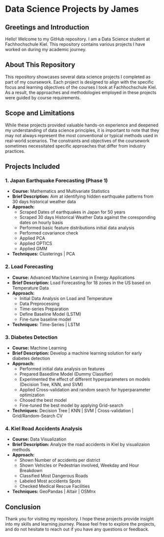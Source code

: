 # Data Science Projects by James

## Greetings and Introduction
Hello! Welcome to my GitHub repository. I am a Data Science student at Fachhochschule Kiel. This repository contains various projects I have worked on during my academic journey.

## About This Repository
This repository showcases several data science projects I completed as part of my coursework. Each project is designed to align with the specific focus and learning objectives of the courses I took at Fachhochschule Kiel. As a result, the approaches and methodologies employed in these projects were guided by course requirements.

## Scope and Limitations
While these projects provided valuable hands-on experience and deepened my understanding of data science principles, it is important to note that they may not always represent the most conventional or typical methods used in real-world scenarios. The constraints and objectives of the coursework sometimes necessitated specific approaches that differ from industry practices.

## Projects Included

### 1. Japan Earthquake Forecasting (Phase 1)

- **Course:** Mathematics and Multivariate Statistics
- **Brief Description:** Aim at identifying hidden earthquake patterns from 30 days historical weather data
- **Approach:**
  - Scraped Dates of earthquakes in Japan for 50 years
  - Scraped 30 days Historical Weather Data against the coresponding dates on hourly basis
  - Performed basic feature distributions initial data analysis
  - Performed covariance check
  - Applied PCA
  - Applied OPTICS
  - Applied GMM
- **Techniques:** Clusterings | PCA

### 2. Load Forecasting

- **Course:** Advanced Machine Learning in Energy Applications
- **Brief Description:** Load Forecasting for 18 zones in the US based on Temperature Data
- **Approach:**
  - Initial Data Analysis on Load and Temperature
  - Data Preprocessing
  - Time-series Preparation
  - Define Baseline Model (LSTM)
  - Fine-tune baseline model
- **Techniques:** Time-Series | LSTM

### 3. Diabetes Detection

- **Course:** Machine Learning
- **Brief Description:** Develop a machine learning solution for early diabetes detection
- **Approach:**
  - Performed initial data analysis on features
  - Prepared Basedline Model (Dummy Classifier)
  - Experimented the effect of different hyperparameters on models (Decision Tree, KNN, and SVM)
  - Applied Cross-validation and random search for hyperparameter optimization
  - Chosed the best model
  - Fine-tuned the best model by applying Grid-search
- **Techniques:** Decision Tree | KNN | SVM | Cross-validation | Grid/Random-Search CV

### 4. Kiel Road Accidents Analysis

- **Course:** Data Visualization
- **Brief Description:** Analyze the road accidents in Kiel by visualizaion methods
- **Approach:**
  - Shown Number of accidents per district
  - Shown Vehicles or Pedestrian involved, Weekday and Hour Breakdown
  - Classified Most Dangerous Roads
  - Labeled Most accidents Spots
  - Checked Medical Rescue Facilities
- **Techniques:** GeoPandas | Altair | OSMnx


## Conclusion
Thank you for visiting my repository. I hope these projects provide insight into my skills and learning journey. Please feel free to explore the projects, and do not hesitate to reach out if you have any questions or feedback.
